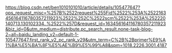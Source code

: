 https://blog.csdn.net/ben1010101010/article/details/105477647?ops_request_misc=%257B%2522request%255Fid%2522%253A%2522163456164116780357211923%2522%252C%2522scm%2522%253A%252220140713.130102334..%2522%257D&request_id=163456164116780357211923&biz_id=0&utm_medium=distribute.pc_search_result.none-task-blog-2~all~baidu_landing_v2~default-1-105477647.first_rank_v2_pc_rank_v29&utm_term=C%2B%2Bprimer%E9%A1%BA%E5%BA%8F%E5%AE%B9%E5%99%A8&spm=1018.2226.3001.4187

